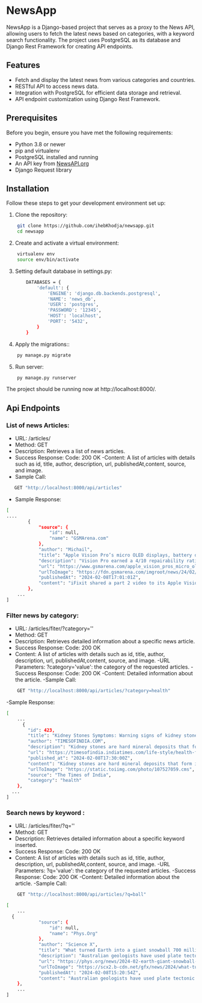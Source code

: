 # NewsApp

NewsApp is a Django-based project that serves as a proxy to the News API, allowing users to fetch the latest news based on categories, with a keyword search functionality. The project uses PostgreSQL as its database and Django Rest Framework for creating API endpoints.

## Features

- Fetch and display the latest news from various categories and countries.
- RESTful API to access news data.
- Integration with PostgreSQL for efficient data storage and retrieval.
- API endpoint customization using Django Rest Framework.

## Prerequisites

Before you begin, ensure you have met the following requirements:

- Python 3.8 or newer
- pip and virtualenv
- PostgreSQL installed and running
- An API key from [NewsAPI.org](https://newsapi.org/)
- Django Request library

## Installation

Follow these steps to get your development environment set up:

1. Clone the repository:

```bash
    git clone https://github.com/ihebKhodja/newsapp.git
    cd newsapp
```
2. Create and activate a virtual environment:

```bash
    virtualenv env
    source env/bin/activate 
```
3. Setting default database in settings.py:
    ```bash
        DATABASES = {
            'default': {
                'ENGINE': 'django.db.backends.postgresql',
                'NAME': 'news_db',
                'USER': 'postgres',
                'PASSWORD': '12345',
                'HOST': 'localhost', 
                'PORT': '5432',       
            }
        }
    ```
4. Apply the migrations::

```bash
    py manage.py migrate
``` 
5. Run server:
   
```bash
    py manage.py runserver
```
The project should be running now at http://localhost:8000/.


## Api Endpoints
### List of news Articles: 
- URL: /articles/
- Method: GET
- Description: Retrieves a list of news articles.
- Success Response: Code: 200 OK
-Content: A list of articles with details such as id, title, author, description, url, publishedAt,content, source, and image.
- Sample Call:
 ```bash
    GET "http://localhost:8000/api/articles"
```
- Sample Response:
```bash
[
.... 
        {
            "source": {
                "id": null,
                "name": "GSMArena.com"
            },
            "author": "Michail",
            "title": "Apple Vision Pro’s micro OLED displays, battery detailed in iFixt teardown part 2 - GSMArena.com news - GSMArena.com",
            "description": "Vision Pro earned a 4/10 repairability rating. iFixit shared a part 2 video to its Apple Vision Pro teardown which details the key components inside...",
            "url": "https://www.gsmarena.com/apple_vision_pros_micro_oled_displays_battery_detailed_in_ifixt_teardown_part_2-news-61531.php",
            "urlToImage": "https://fdn.gsmarena.com/imgroot/news/24/02/apple-vision-pro-teardown-pt-2/-952x498w6/gsmarena_000.jpg",
            "publishedAt": "2024-02-08T17:01:01Z",
            "content": "iFixit shared a part 2 video to its Apple Vision Pro teardown which details the key components inside Apples first Spatial Computer. Spoiler alert Apple did some clever marketing tricks with the whol… [+1670 chars]"
        },
    ...
]


```
### Filter news by category: 
- URL: /articles/fiter/?category=''
- Method: GET
- Description: Retrieves detailed information about a specific news article.
- Success Response: Code: 200 OK
- Content: A list of articles with details such as id, title, author, description, url, publishedAt,content, source, and image.
-URL Parameters:
    ?category='value': the category of the requested articles.
-Success Response: Code: 200 OK
-Content: Detailed information about the article.
-Sample Call:
```bash
    GET "http://localhost:8000/api/articles/?category=health"
```
-Sample Response:
```bash
[
    ...
      {
        "id": 423,
        "title": "Kidney Stones Symptoms: Warning signs of kidney stones you must never ignore - IndiaTimes",
        "author": "TIMESOFINDIA.COM",
        "description": "​Kidney stones are hard mineral deposits that form in the kidneys when urine contains high levels of certain substances, such as calcium, oxalate, and uric acid, which can't be diluted properly. These crystals can grow in size over time, forming solid masses …",
        "url": "https://timesofindia.indiatimes.com/life-style/health-fitness/health-news/warning-signs-of-kidney-stones-you-must-never-ignore/photostory/107526988.cms",
        "published_at": "2024-02-08T17:30:00Z",
        "content": "Kidney stones are hard mineral deposits that form in the kidneys when urine contains high levels of certain substances, such as calcium, oxalate, and uric acid, which can't be diluted properly. These… [+409 chars]",
        "urlToImage": "https://static.toiimg.com/photo/107527059.cms",
        "source": "The Times of India",
        "category": "health"
    },
  ... 
]
```
### Search news by keyword : 
- URL: /articles/fiter/?q=''
- Method: GET
- Description: Retrieves detailed information about a specific keyword inserted.
- Success Response: Code: 200 OK
- Content: A list of articles with details such as id, title, author, description, url, publishedAt,content, source, and image.
-URL Parameters:
    ?q='value': the category of the requested articles.
-Success Response: Code: 200 OK
-Content: Detailed information about the article.
-Sample Call:
```bash
    GET "http://localhost:8000/api/articles/?q=ball"
```
```bash
[
    ...
  {
            "source": {
                "id": null,
                "name": "Phys.Org"
            },
            "author": "Science X",
            "title": "What turned Earth into a giant snowball 700 million years ago? Scientists now have an answer - Phys.org",
            "description": "Australian geologists have used plate tectonic modeling to determine what most likely caused an extreme ice-age climate in Earth's history, more than 700 million years ago.",
            "url": "https://phys.org/news/2024-02-earth-giant-snowball-million-years.html",
            "urlToImage": "https://scx2.b-cdn.net/gfx/news/2024/what-turned-earth-into-3.jpg",
            "publishedAt": "2024-02-08T15:20:54Z",
            "content": "Australian geologists have used plate tectonic modeling to determine what most likely caused an extreme ice-age climate in Earth's history, more than 700 million years ago.\r\nThe study, published in G… [+4822 chars]"
    },
    ...
]   
```